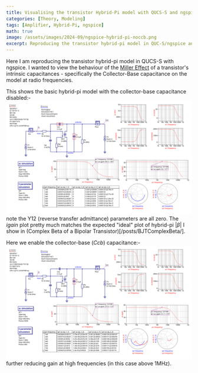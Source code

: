 ```yaml
---
title: Visualising the transistor Hybrid-Pi model with QUCS-S and ngspice
categories: [Theory, Modeling]
tags: [Amplifier, Hybrid-Pi, ngspice]
math: true
image: /assets/images/2024-09/ngspice-hybrid-pi-noccb.png
excerpt: Reproducing the transistor hybrid-pi model in QUC-S/ngspice and modelling the collector-base capacitance feedback (aka the Miller Effect)
---
```


Here I am reproducing the transistor hybrid-pi model in QUCS-S with ngspice.  I wanted to view the behaviour of the [Miller Effect](https://en.wikipedia.org/wiki/Miller_effect) of a transistor's intrinsic capacitances - specifically the Collector-Base capacitance on the model at radio frequencies.

This shows the basic hybrid-pi model with the collector-base capacitance disabled:-
![The Hybrid-Pi model without collector-base capacitance](/assets/images/2024-09/ngspice-hybrid-pi-noccb.png)
note the Y12 (reverse transfer admittance) parameters are all zero.  The _igain_ plot pretty much matches the expected "ideal" plot of hybrid-pi $|\beta|$ I show in (Complex Beta of a Bipolar Transistor)[/posts/BJTComplexBeta/].

Here we enable the collector-base (_Ccb_) capacitance:-
![The Hybrid-Pi model with collector-base capacitance](/assets/images/2024-09/ngspice-hybrid-pi-ccb.png)
further reducing gain at high frequencies (in this case above 1MHz).
